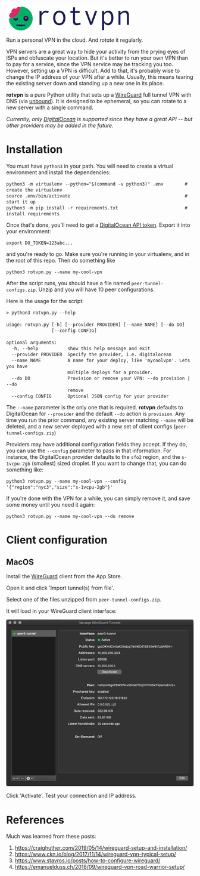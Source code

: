 ![rotvpn](aux/rotvpn-laurareen.com.png)

Run a personal VPN in the cloud. And _rotate_ it regularly.

VPN servers are a great way to hide your activity from the prying eyes of ISPs
and obfuscate your location. But it's better to run your own VPN than to pay
for a service, since the VPN service may be tracking you too. However, setting
up a VPN is difficult. Add to that, it's probably wise to change the IP address
of your VPN after a while. Usually, this means tearing the existing server down
and standing up a new one in its place.

**rotvpn** is a pure Python utility that sets up a
[WireGuard](https://github.com/WireGuard/WireGuard) full tunnel VPN with DNS (via
[unbound](https://github.com/NLnetLabs/unbound)). It is designed to be
ephemeral, so you can rotate to a new server with a single command.

_Currently, only [DigitalOcean](https://digitalocean.com) is supported since
they have a great API -- but other providers may be added in the future._

# Installation

You must have `python3` in your path. You will need to create a virtual
environment and install the dependencies:

```
python3 -m virtualenv --python="$(command -v python3)" .env        # create the virtualenv
source .env/bin/activate                                           # start it up
python3 -m pip install -r requirements.txt                         # install requirements
```

Once that's done, you'll need to get a [DigitalOcean API token](https://cloud.digitalocean.com/account/api/tokens). Export it into your environment:

```
export DO_TOKEN=123abc...
```

and you're ready to go. Make sure you're running in your virtualenv, and in the
root of this repo. Then do something like

```
python3 rotvpn.py --name my-cool-vpn
```

After the script runs, you should have a file named `peer-tunnel-configs.zip`.
Unzip and you will have 10 peer configurations.


Here is the usage for the script:

```
> python3 rotvpn.py --help

usage: rotvpn.py [-h] [--provider PROVIDER] [--name NAME] [--do DO]
                 [--config CONFIG]

optional arguments:
  -h, --help           show this help message and exit
  --provider PROVIDER  Specify the provider, i.e. digitalocean
  --name NAME          A name for your deploy, like 'mycoolvpn'. Lets you have
                       multiple deploys for a provider.
  --do DO              Provision or remove your VPN: --do provision | --do
                       remove
  --config CONFIG      Optional JSON config for your provider

```

The `--name` parameter is the only one that is required. **rotvpn** defaults to
DigitalOcean for `--provider` and the default `--do` action is `provision`. Any
time you run the prior command, any existing server matching `--name` will be
deleted, and a new server deployed with a new set of client configs
(`peer-tunnel-configs.zip`)

Providers may have additional configuration fields they accept. If they do, you
can use the `--config` parameter to pass in that information. For instance, the
DigitalOcean provider defaults to the `sfo2` region, and the `s-1vcpu-2gb`
(smallest) sized droplet. If you want to change that, you can do something like:

```
python3 rotvpn.py --name my-cool-vpn --config '{"region":"nyc3","size":"s-1vcpu-2gb"}'
```

If you're done with the VPN for a while, you can simply remove it, and save
some money until you need it again:

```
python3 rotvpn.py --name my-cool-vpn --do remove
```

# Client configuration

## MacOS

Install the [WireGuard](https://apps.apple.com/us/app/wireguard/id1451685025?mt=12) client from the App Store.

Open it and click 'Import tunnel(s) from file'.

Select one of the files unzipped from `peer-tunnel-configs.zip`.

It will load in your WireGuard client interface:

![WireGuard MacOS](aux/wireguard-client-macos.png)

Click 'Activate'. Test your connection and IP address.

# References

Much was learned from these posts:

1. https://craighuther.com/2019/05/14/wireguard-setup-and-installation/
1. https://www.ckn.io/blog/2017/11/14/wireguard-vpn-typical-setup/
1. https://www.stavros.io/posts/how-to-configure-wireguard/
1. https://emanuelduss.ch/2018/09/wireguard-vpn-road-warrior-setup/

